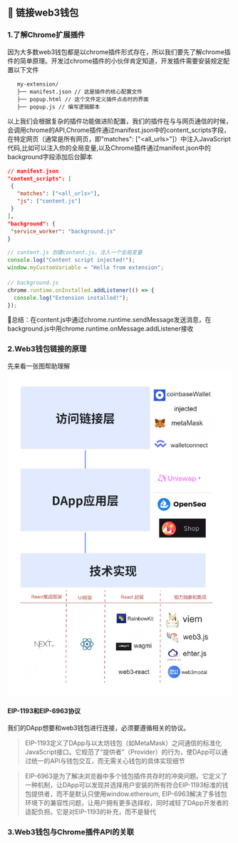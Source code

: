 ## 👛 链接web3钱包

### 1.了解Chrome扩展插件

因为大多数web3钱包都是以chrome插件形式存在，所以我们要先了解chrome插件的简单原理。开发过chrome插件的小伙伴肯定知道，开发插件需要安装规定配置以下文件

 ```text
    my-extension/
    ├── manifest.json // 这是插件的核心配置文件
    ├── popup.html // 这个文件定义插件点击时的界面
    ├── popup.js // 编写逻辑脚本
```

以上我们会根据复杂的插件功能做进阶配置，我们的插件在与与网页通信的时候，会调用chrome的API,Chrome插件通过manifest.json中的content_scripts字段，在特定网页（通常是所有网页，即"matches": ["<all_urls>"]）中注入JavaScript代码,比如可以注入你的全局变量,以及Chrome插件通过manifest.json中的background字段添加后台脚本

 ```json
 // manifest.json
"content_scripts": [
  {
    "matches": ["<all_urls>"],
    "js": ["content.js"]
  }
],
"background": {
  "service_worker": "background.js"
}
```
```javascript
// content.js 创建content.js，注入一个全局变量
console.log("Content script injected!");
window.myCustomVariable = "Hello from extension";

// background.js
chrome.runtime.onInstalled.addListener(() => {
  console.log("Extension installed!");
});
```

🤔总结：在content.js中通过chrome.runtime.sendMessage发送消息，在background.js中用chrome.runtime.onMessage.addListener接收

### 2.Web3钱包链接的原理

先来看一张图帮助理解
![架构图](../assets/wallet.png)

#### EIP-1193和EIP-6963协议
我们的DApp想要和web3钱包进行连接，必须要遵循相关的协议。

> EIP-1193定义了DApp与以太坊钱包（如MetaMask）之间通信的标准化JavaScript接口。它规范了“提供者”（Provider）的行为，使DApp可以通过统一的API与钱包交互，而无需关心钱包的具体实现细节

> EIP-6963是为了解决浏览器中多个钱包插件共存时的冲突问题。它定义了一种机制，让DApp可以发现并选择用户安装的所有符合EIP-1193标准的钱包提供者，而不是默认只使用window.ethereum, EIP-6963解决了多钱包环境下的兼容性问题，让用户拥有更多选择权，同时减轻了DApp开发者的适配负担。它是对EIP-1193的补充，而不是替代



### 3.Web3钱包与Chrome插件API的关联
